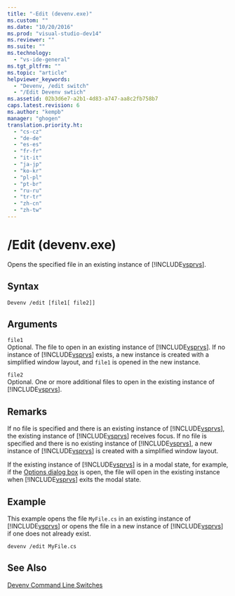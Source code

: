 ```yaml
---
title: "-Edit (devenv.exe)"
ms.custom: ""
ms.date: "10/20/2016"
ms.prod: "visual-studio-dev14"
ms.reviewer: ""
ms.suite: ""
ms.technology: 
  - "vs-ide-general"
ms.tgt_pltfrm: ""
ms.topic: "article"
helpviewer_keywords: 
  - "Devenv, /edit switch"
  - "/Edit Devenv swtich"
ms.assetid: 02b3d6e7-a2b1-4d83-a747-aa8c2fb758b7
caps.latest.revision: 6
ms.author: "kempb"
manager: "ghogen"
translation.priority.ht: 
  - "cs-cz"
  - "de-de"
  - "es-es"
  - "fr-fr"
  - "it-it"
  - "ja-jp"
  - "ko-kr"
  - "pl-pl"
  - "pt-br"
  - "ru-ru"
  - "tr-tr"
  - "zh-cn"
  - "zh-tw"
---
```

# /Edit (devenv.exe)
Opens the specified file in an existing instance of [!INCLUDE[vsprvs](../code-quality/includes/vsprvs_md.md)].  
  
## Syntax  
  
```  
Devenv /edit [file1[ file2]]  
```  
  
## Arguments  
 `file1`  
 Optional. The file to open in an existing instance of [!INCLUDE[vsprvs](../code-quality/includes/vsprvs_md.md)]. If no instance of [!INCLUDE[vsprvs](../code-quality/includes/vsprvs_md.md)] exists, a new instance is created with a simplified window layout, and `file1` is opened in the new instance.  
  
 `file2`  
 Optional. One or more additional files to open in the existing instance of [!INCLUDE[vsprvs](../code-quality/includes/vsprvs_md.md)].  
  
## Remarks  
 If no file is specified and there is an existing instance of [!INCLUDE[vsprvs](../code-quality/includes/vsprvs_md.md)], the existing instance of [!INCLUDE[vsprvs](../code-quality/includes/vsprvs_md.md)] receives focus. If no file is specified and there is no existing instance of [!INCLUDE[vsprvs](../code-quality/includes/vsprvs_md.md)], a new instance of [!INCLUDE[vsprvs](../code-quality/includes/vsprvs_md.md)] is created with a simplified window layout.  
  
 If the existing instance of [!INCLUDE[vsprvs](../code-quality/includes/vsprvs_md.md)] is in a modal state, for example, if the [Options dialog box](../ide-reference/options-dialog-box--visual-studio-.md) is open, the file will open in the existing instance when [!INCLUDE[vsprvs](../code-quality/includes/vsprvs_md.md)] exits the modal state.  
  
## Example  
 This example opens the file `MyFile.cs` in an existing instance of [!INCLUDE[vsprvs](../code-quality/includes/vsprvs_md.md)] or opens the file in a new instance of [!INCLUDE[vsprvs](../code-quality/includes/vsprvs_md.md)] if one does not already exist.  
  
```  
devenv /edit MyFile.cs  
```  
  
## See Also  
 [Devenv Command Line Switches](../ide-reference/devenv-command-line-switches.md)